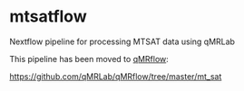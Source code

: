 # mtsatflow
Nextflow pipeline for processing MTSAT data using qMRLab 

This pipeline has been moved to [qMRflow](https://github.com/qMRLab/qMRflow): 

https://github.com/qMRLab/qMRflow/tree/master/mt_sat
